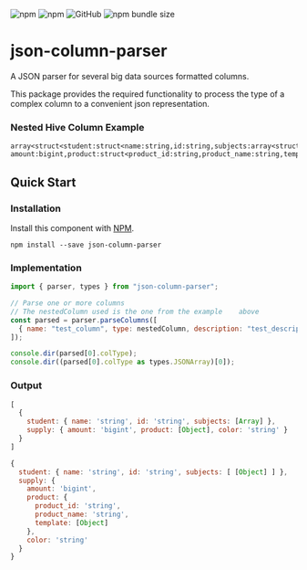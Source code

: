 ![npm](https://img.shields.io/npm/v/json-column-parser) ![npm](https://img.shields.io/npm/dw/json-column-parser) ![GitHub](https://img.shields.io/github/license/StavPonte11/json-column-parser) ![npm bundle size](https://img.shields.io/bundlephobia/minzip/json-column-parser)

# json-column-parser
A JSON parser for several big data sources formatted columns.

This package provides the required functionality to process the type of a complex column to a convenient json representation.

### Nested Hive Column Example
```
array<struct<student:struct<name:string,id:string,subjects:array<struct<sub_name:string,sub_id:bigint>>>,supply:struct<
amount:bigint,product:struct<product_id:string,product_name:string,template:struct<code:string,currency:string>>,color:string>>>
```

## Quick Start

### Installation
Install this component with [NPM](https://www.npmjs.com/package/json-column-parser).
```shell
npm install --save json-column-parser
```

### Implementation
```js
import { parser, types } from "json-column-parser";

// Parse one or more columns
// The nestedColumn used is the one from the example 	above
const parsed = parser.parseColumns([
  { name: "test_column", type: nestedColumn, description: "test_description" },
]);

console.dir(parsed[0].colType);
console.dir((parsed[0].colType as types.JSONArray)[0]);
```

### Output

```js
[
  {
    student: { name: 'string', id: 'string', subjects: [Array] },
    supply: { amount: 'bigint', product: [Object], color: 'string' }
  }
]
```

```js
{
  student: { name: 'string', id: 'string', subjects: [ [Object] ] },
  supply: {
    amount: 'bigint',
    product: {
      product_id: 'string',
      product_name: 'string',
      template: [Object]
    },
    color: 'string'
  }
}
```

